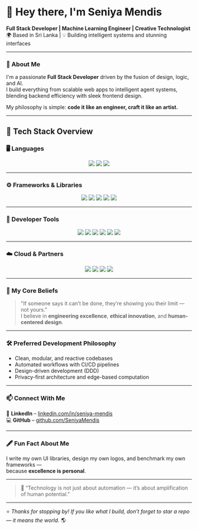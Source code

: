 # 👋 Hey there, I'm Seniya Mendis

**Full Stack Developer | Machine Learning Engineer | Creative Technologist**  
🌍 Based in Sri Lanka | 💡 Building intelligent systems and stunning interfaces  

---

### 🧠 About Me
I'm a passionate **Full Stack Developer** driven by the fusion of design, logic, and AI.  
I build everything from scalable web apps to intelligent agent systems, blending backend efficiency with sleek frontend design.

My philosophy is simple: **code it like an engineer, craft it like an artist.**

---

## 🧩 Tech Stack Overview

### 🖥️ Languages
<p align="center">
  <img src="https://skillicons.dev/icons?i=python,js,java,cpp,cs,rust,html,css,flutter" />
  <img src="https://img.shields.io/badge/TOML-%23323330.svg?style=for-the-badge&logo=toml&logoColor=white" />
  <img src="https://img.shields.io/badge/YAML-%23000000.svg?style=for-the-badge&logo=yaml&logoColor=white" />
</p>

---

### ⚙️ Frameworks & Libraries
<p align="center">
  <img src="https://skillicons.dev/icons?i=fastapi,flask,react,vue,nextjs,nodejs,threejs" />
  <img src="https://img.shields.io/badge/Flet-027DFD?style=for-the-badge&logo=flutter&logoColor=white" />
  <img src="https://img.shields.io/badge/Reflex-5D2E8C?style=for-the-badge" />
  <img src="https://img.shields.io/badge/LangChain-1C1C1C?style=for-the-badge&logo=openai&logoColor=white" />
  <img src="https://img.shields.io/badge/LangGraph-4B0082?style=for-the-badge&logo=graph&logoColor=white" />
</p>

---

### 🧰 Developer Tools
<p align="center">
  <img src="https://skillicons.dev/icons?i=nginx,electron,tauri,unreal" />
  <img src="https://img.shields.io/badge/n8n.io-F09D51?style=for-the-badge&logo=n8n&logoColor=white" />
  <img src="https://img.shields.io/badge/Langflow-00B2FF?style=for-the-badge&logo=openai&logoColor=white" />
  <img src="https://img.shields.io/badge/Make.com-5C33FF?style=for-the-badge&logo=make&logoColor=white" />
  <img src="https://img.shields.io/badge/Let's%20Encrypt-003A70?style=for-the-badge&logo=letsencrypt&logoColor=white" />
  <img src="https://img.shields.io/badge/Ngrok-1F1E1E?style=for-the-badge&logo=ngrok&logoColor=F15A29" />
</p>

---

### ☁️ Cloud & Partners
<p align="center">
  <img src="https://skillicons.dev/icons?i=googlecloud" />
  <img src="https://img.shields.io/badge/Hetzner-DC1F26?style=for-the-badge&logo=hetzner&logoColor=white" />
  <img src="https://img.shields.io/badge/OVHcloud-123F6D?style=for-the-badge&logo=ovh&logoColor=white" />
  <img src="https://img.shields.io/badge/NVIDIA-76B900?style=for-the-badge&logo=nvidia&logoColor=white" />
</p>

---

### 🧭 My Core Beliefs
> "If someone says it can’t be done, they’re showing you their limit — not yours."  
> I believe in **engineering excellence**, **ethical innovation**, and **human-centered design**.

---

### 🛠️ Preferred Development Philosophy
- Clean, modular, and reactive codebases  
- Automated workflows with CI/CD pipelines  
- Design-driven development (DDD)  
- Privacy-first architecture and edge-based computation  

---

### 📫 Connect With Me
💼 **LinkedIn** – [linkedin.com/in/seniya-mendis](https://linkedin.com/in/seniya-mendis)  
💻 **GitHub** – [github.com/SeniyaMendis](https://github.com/SeniyaMendis)

---

### 🖋️ Fun Fact About Me
I write my own UI libraries, design my own logos, and benchmark my own frameworks —  
because **excellence is personal**.

---

> 💬 “Technology is not just about automation — it’s about amplification of human potential.”

---

⭐ _Thanks for stopping by! If you like what I build, don’t forget to star a repo — it means the world._ 🌎

